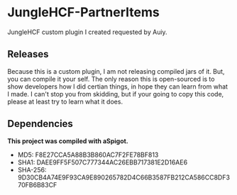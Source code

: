 # JungleHCF-PartnerItems
JungleHCF custom plugin I created requested by Auiy.

## Releases 
Because this is a custom plugin, I am not releasing compiled jars of it. But, you can compile it your self. The only reason this is open-sourced is to show developers how I did certian things, in hope they can learn from what I made. I can't stop you from skidding, but if your going to copy this code, please at least try to learn what it does. 

## Dependencies
**This project was compiled with aSpigot.** 
* MD5: F8E27CCA5A88B3B860AC7F2FE78BF813
* SHA1: DAEE9FF5F507C777344AC26EBB717381E2D16AE6
* SHA-256: 9D30CB4A74E9F93CA9E890265782D4C66B3587FB212CA586CC8DF370FB6B83CF
